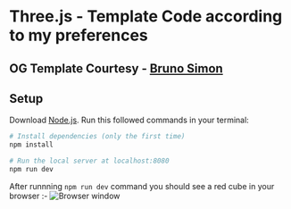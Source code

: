 # Three.js - Template Code according to my preferences

## OG Template Courtesy - [Bruno Simon](https://github.com/brunosimon)

## Setup
Download [Node.js](https://nodejs.org/en/download/).
Run this followed commands in your terminal:

``` bash
# Install dependencies (only the first time)
npm install

# Run the local server at localhost:8080
npm run dev
```
After runnning ```npm run dev``` command you should see a red cube in your browser :-
![Browser window](https://github.com/nishu-murmu/THREEjs-Template-Code-with-Bundler/blob/main/static/images/Example.png)